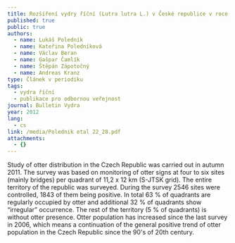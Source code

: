 ```yaml
---
title: Rozšíření vydry říční (Lutra lutra L.) v České republice v roce 2011
published: true
public: true
authors:
  - name: Lukáš Poledník
  - name: Kateřina Poledníková
  - name: Václav Beran
  - name: Gašpar Čamlík
  - name: Štěpán Zápotočný
  - name: Andreas Kranz
type: Článek v periodiku
tags:
  - vydra říční
  - publikace pro odbornou veřejnost
journal: Bulletin Vydra
year: 2012
lang:
  - cs
link: /media/Polednik etal 22_28.pdf
attachments:
  - {}
---
```

Study of otter distribution in the Czech Republic was carried out in autumn 2011. The survey was based on monitoring of otter signs at four to six sites (mainly bridges) per quadrant of 11,2 x 12 km (S-JTSK grid). The entire territory of the republic was surveyed. During the survey 2546 sites were controlled, 1843 of them being positive. In total 63 % of quadrants are regularly occupied by otter and additional 32 % of quadrants show “irregular” occurrence. The rest of the territory (5 % of quadrants) is without otter presence. Otter population has increased since the last survey in 2006, which means a continuation of the general positive trend of otter population in the Czech Republic since the 90's of 20th century.
